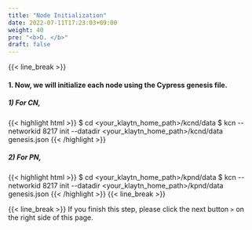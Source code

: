 ```yaml
---
title: "Node Initialization"
date: 2022-07-11T17:23:03+09:00
weight: 40
pre: "<b>D. </b>"
draft: false
---
```


{{< line_break >}}
#### 1. Now, we will initialize each node using the Cypress genesis file.

##### 1) For CN,
{{< highlight html >}}
$ cd <your_klaytn_home_path>/kcnd/data
$ kcn --networkid 8217 init --datadir <your_klaytn_home_path>/kcnd/data genesis.json
{{< /highlight >}}

##### 2) For PN,
{{< highlight html >}}
$ cd <your_klaytn_home_path>/kpnd/data
$ kcn --networkid 8217 init --datadir <your_klaytn_home_path>/kpnd/data genesis.json
{{< /highlight >}}
{{< line_break >}}

{{< line_break >}}
If you finish this step, please click the next button ```>``` on the right side of this page.
